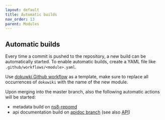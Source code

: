 ```yaml
---
layout: default
title: Automatic builds
nav_order: 13
parent: Modules
---
```


## Automatic builds

Every time a commit is pushed to the repository, a new build can
be automatically started.
To enable automatic builds, create a YAML file like `.github/workflows/<module>.yaml`.

Use [dokuwki Github workflow](../.github/workflows/dokuwiki.yaml) as a template, make sure to replace all occurrences of `dokuwiki`
with the name of the new module.

Upon merging into the master branch, also the following automatic actions will be started:
- metadata build on [ns8-repomd](https://github.com/NethServer/ns8-repomd/)
- api documentation build on [apidoc branch](https://github.com/NethServer/ns8-scratchpad/tree/apidoc) (see also [API](/api)) 
